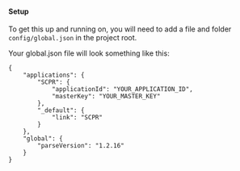 #### Setup
To get this up and running on, you will need to add a file and folder `config/global.json` in the project root.

Your global.json file will look something like this: 
```
{
    "applications": {
        "SCPR": {
            "applicationId": "YOUR_APPLICATION_ID", 
            "masterKey": "YOUR_MASTER_KEY"
        }, 
        "_default": {
            "link": "SCPR"
        }
    }, 
    "global": {
        "parseVersion": "1.2.16"
    }
}
```
